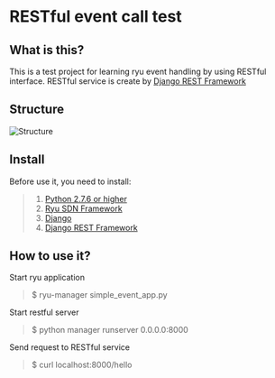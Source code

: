 RESTful event call test
===================

What is this?
-------------
This is a test project for learning ryu event handling by using RESTful
interface.
RESTful service is create by [Django REST
Framework](http://www.django-rest-framework.org/)

Structure
---------
![Structure](https://raw.githubusercontent.com/TakeshiTseng/SDN-Work/master/rest_event_test/structure.png)

Install
-------
Before use it, you need to install:

> 1. [Python 2.7.6 or higher](https://www.python.org/)
> 2. [Ryu SDN Framework](https://osrg.github.io/ryu/)
> 3. [Django](https://www.djangoproject.com/)
> 4. [Django REST Framework](http://www.django-rest-framework.org/)

How to use it?
--------------
Start ryu application
> $ ryu-manager simple_event_app.py

Start restful server
> $ python manager runserver 0.0.0.0:8000

Send request to RESTful service
> $ curl localhost:8000/hello



